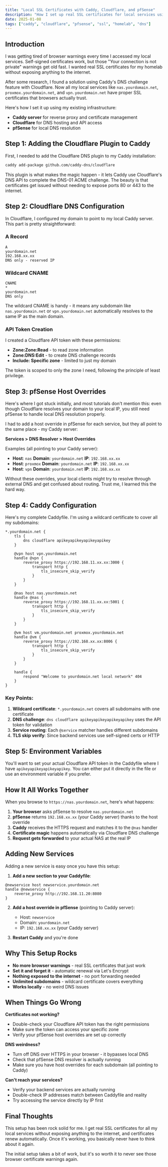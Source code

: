 ```yaml
---
title: "Local SSL Certificates with Caddy, Cloudflare, and pfSense"
description: "How I set up real SSL certificates for local services using Caddy's DNS challenge with Cloudflare and pfSense host overrides"
date: 2025-01-08
tags: ["caddy", "cloudflare", "pfsense", "ssl", "homelab", "dns"]
---
```


## Introduction

I was getting tired of browser warnings every time I accessed my local services. Self-signed certificates work, but those "Your connection is not private" warnings get old fast. I wanted real SSL certificates for my homelab without exposing anything to the internet.

After some research, I found a solution using Caddy's DNS challenge feature with Cloudflare. Now all my local services like `nas.yourdomain.net`, `proxmox.yourdomain.net`, and `vpn.yourdomain.net` have proper SSL certificates that browsers actually trust.

Here's how I set it up using my existing infrastructure:
- **Caddy server** for reverse proxy and certificate management
- **Cloudflare** for DNS hosting and API access
- **pfSense** for local DNS resolution

## Step 1: Adding the Cloudflare Plugin to Caddy

First, I needed to add the Cloudflare DNS plugin to my Caddy installation:

```bash
caddy add-package github.com/caddy-dns/cloudflare
```

This plugin is what makes the magic happen - it lets Caddy use Cloudflare's DNS API to complete the DNS-01 ACME challenge. The beauty is that certificates get issued without needing to expose ports 80 or 443 to the internet.

## Step 2: Cloudflare DNS Configuration

In Cloudflare, I configured my domain to point to my local Caddy server. This part is pretty straightforward:

### A Record
```
A
yourdomain.net
192.168.xx.xx
DNS only - reserved IP
```

### Wildcard CNAME
```
CNAME
*
yourdomain.net
DNS only
```

The wildcard CNAME is handy - it means any subdomain like `nas.yourdomain.net` or `vpn.yourdomain.net` automatically resolves to the same IP as the main domain.

### API Token Creation

I created a Cloudflare API token with these permissions:
- **Zone:Zone:Read** - to read zone information
- **Zone:DNS:Edit** - to create DNS challenge records
- **Include: Specific zone** - limited to just my domain

The token is scoped to only the zone I need, following the principle of least privilege.

## Step 3: pfSense Host Overrides

Here's where I got stuck initially, and most tutorials don't mention this: even though Cloudflare resolves your domain to your local IP, you still need pfSense to handle local DNS resolution properly.

I had to add a host override in pfSense for each service, but they all point to the same place - my Caddy server:

**Services > DNS Resolver > Host Overrides**

Examples (all pointing to your Caddy server):
- **Host**: `nas` **Domain**: `yourdomain.net` **IP**: `192.168.xx.xx`
- **Host**: `proxmox` **Domain**: `yourdomain.net` **IP**: `192.168.xx.xx`
- **Host**: `vpn` **Domain**: `yourdomain.net` **IP**: `192.168.xx.xx`

Without these overrides, your local clients might try to resolve through external DNS and get confused about routing. Trust me, I learned this the hard way.

## Step 4: Caddy Configuration

Here's my complete Caddyfile. I'm using a wildcard certificate to cover all my subdomains:

```caddyfile
*.yourdomain.net {
    tls {
        dns cloudflare apikeyapikeyapikeyapikey
    }

    @vpn host vpn.yourdomain.net
    handle @vpn {
        reverse_proxy https://192.168.11.xx.xx:3000 {
            transport http {
                tls_insecure_skip_verify
            }
        }
    }

    @nas host nas.yourdomain.net
    handle @nas {
        reverse_proxy https://192.168.11.xx.xx:5001 {
            transport http {
                tls_insecure_skip_verify
            }
        }
    }

    @vm host vm.yourdomain.net proxmox.yourdomain.net
    handle @vm {
        reverse_proxy https://192.168.xx.xx:8006 {
            transport http {
                tls_insecure_skip_verify
            }
        }
    }

    handle {
        respond "Welcome to yourdomain.net local network" 404
    }
}
```

### Key Points:

1. **Wildcard certificate**: `*.yourdomain.net` covers all subdomains with one certificate
2. **DNS challenge**: `dns cloudflare apikeyapikeyapikeyapikey` uses the API token for validation
3. **Service routing**: Each `@service` matcher handles different subdomains
4. **TLS skip verify**: Since backend services use self-signed certs or HTTP

## Step 5: Environment Variables

You'll want to set your actual Cloudflare API token in the Caddyfile where I have `apikeyapikeyapikeyapikey`. You can either put it directly in the file or use an environment variable if you prefer.

## How It All Works Together

When you browse to `https://nas.yourdomain.net`, here's what happens:

1. **Your browser** asks pfSense to resolve `nas.yourdomain.net`
2. **pfSense** returns `192.168.xx.xx` (your Caddy server) thanks to the host override
3. **Caddy** receives the HTTPS request and matches it to the `@nas` handler
4. **Certificate magic** happens automatically via Cloudflare DNS challenge
5. **Request gets forwarded** to your actual NAS at the real IP

## Adding New Services

Adding a new service is easy once you have this setup:

1. **Add a new section to your Caddyfile**:
```caddyfile
@newservice host newservice.yourdomain.net
handle @newservice {
    reverse_proxy http://192.168.11.20:8080
}
```

2. **Add a host override in pfSense** (pointing to Caddy server):
   - Host: `newservice`
   - Domain: `yourdomain.net` 
   - IP: `192.168.xx.xx` (your Caddy server)

3. **Restart Caddy** and you're done

## Why This Setup Rocks

- **No more browser warnings** - real SSL certificates that just work
- **Set it and forget it** - automatic renewal via Let's Encrypt
- **Nothing exposed to the internet** - no port forwarding needed
- **Unlimited subdomains** - wildcard certificate covers everything
- **Works locally** - no weird DNS issues

## When Things Go Wrong

**Certificates not working?**
- Double-check your Cloudflare API token has the right permissions
- Make sure the token can access your specific zone
- Verify your pfSense host overrides are set up correctly

**DNS weirdness?**
- Turn off DNS over HTTPS in your browser - it bypasses local DNS
- Check that pfSense DNS resolver is actually running
- Make sure you have host overrides for each subdomain (all pointing to Caddy)

**Can't reach your services?**
- Verify your backend services are actually running
- Double-check IP addresses match between Caddyfile and reality
- Try accessing the service directly by IP first

## Final Thoughts

This setup has been rock solid for me. I get real SSL certificates for all my local services without exposing anything to the internet, and certificates renew automatically. Once it's working, you basically never have to think about it again.

The initial setup takes a bit of work, but it's so worth it to never see those browser certificate warnings again.